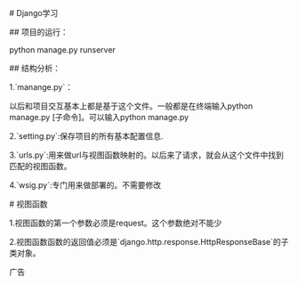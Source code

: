 \# Django学习

\#\# 项目的运行：

python manage.py runserver

\#\# 结构分析：

1.\`manange.py\`：  

以后和项目交互基本上都是基于这个文件。一般都是在终端输入python manage.py \[子命令\]。可以输入python manage.py  

2.\`setting.py\`:保存项目的所有基本配置信息.  

3.\`urls.py\`:用来做url与视图函数映射的。以后来了请求，就会从这个文件中找到匹配的视图函数。  

4.\`wsig.py\`:专门用来做部署的。不需要修改



\# 视图函数

1.视图函数的第一个参数必须是request。这个参数绝对不能少    

2.视图函数函数的返回值必须是\`django.http.response.HttpResponseBase\`的子类对象。

广告

